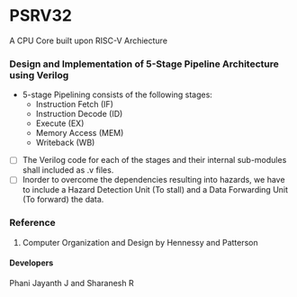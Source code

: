 # PSRV32
A CPU Core built upon RISC-V Archiecture         
### Design and Implementation of 5-Stage Pipeline Architecture using Verilog
* 5-stage Pipelining consists of the following stages:
  - Instruction Fetch (IF)
  - Instruction Decode (ID)
  - Execute (EX)
  - Memory Access (MEM)
  - Writeback (WB)           

- [ ] The Verilog code for each of the stages and their internal sub-modules shall included as .v files.       
- [ ] Inorder to overcome the dependencies resulting into hazards, we have to include a Hazard Detection Unit (To stall) and a Data Forwarding Unit (To forward) the data.  

### Reference
1. Computer Organization and Design by Hennessy and Patterson





#### Developers
Phani Jayanth J and Sharanesh R
